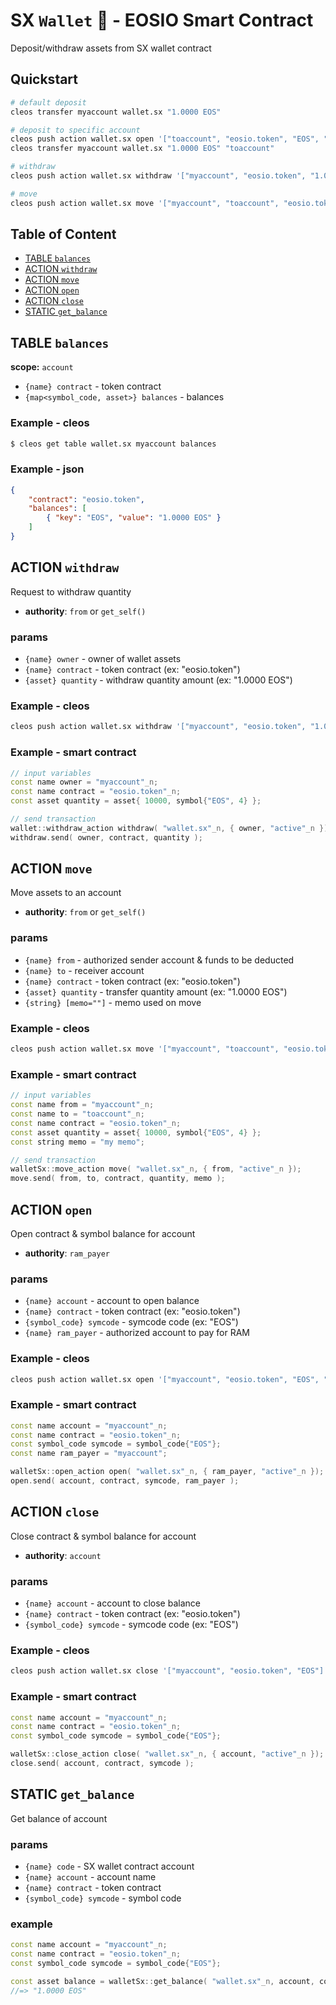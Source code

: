 # SX `Wallet` 🏦 - EOSIO Smart Contract

Deposit/withdraw assets from SX wallet contract

## Quickstart

```bash
# default deposit
cleos transfer myaccount wallet.sx "1.0000 EOS"

# deposit to specific account
cleos push action wallet.sx open '["toaccount", "eosio.token", "EOS", "myaccount"]' -p myaccount
cleos transfer myaccount wallet.sx "1.0000 EOS" "toaccount"

# withdraw
cleos push action wallet.sx withdraw '["myaccount", "eosio.token", "1.0000 EOS"]' -p myaccount

# move
cleos push action wallet.sx move '["myaccount", "toaccount", "eosio.token", "1.0000 EOS", "my memo"]' -p myaccount
```

## Table of Content

- [TABLE `balances`](#table-balances)
- [ACTION `withdraw`](#action-withdraw)
- [ACTION `move`](#action-move)
- [ACTION `open`](#action-open)
- [ACTION `close`](#action-close)
- [STATIC `get_balance`](#static-get_balance)

## TABLE `balances`

**scope:** `account`

- `{name} contract` - token contract
- `{map<symbol_code, asset>} balances` - balances

### Example - cleos

```bash
$ cleos get table wallet.sx myaccount balances
```

### Example - json

```json
{
    "contract": "eosio.token",
    "balances": [
        { "key": "EOS", "value": "1.0000 EOS" }
    ]
}
```

## ACTION `withdraw`

Request to withdraw quantity

- **authority**: `from` or `get_self()`

### params

- `{name} owner` - owner of wallet assets
- `{name} contract` - token contract (ex: "eosio.token")
- `{asset} quantity` - withdraw quantity amount (ex: "1.0000 EOS")

### Example - cleos

```bash
cleos push action wallet.sx withdraw '["myaccount", "eosio.token", "1.0000 EOS"]' -p myaccount
```

### Example - smart contract

```c++
// input variables
const name owner = "myaccount"_n;
const name contract = "eosio.token"_n;
const asset quantity = asset{ 10000, symbol{"EOS", 4} };

// send transaction
wallet::withdraw_action withdraw( "wallet.sx"_n, { owner, "active"_n });
withdraw.send( owner, contract, quantity );
```

## ACTION `move`

Move assets to an account

- **authority**: `from` or `get_self()`

### params

- `{name} from` - authorized sender account & funds to be deducted
- `{name} to` - receiver account
- `{name} contract` - token contract (ex: "eosio.token")
- `{asset} quantity` - transfer quantity amount (ex: "1.0000 EOS")
- `{string} [memo=""]` - memo used on move

### Example - cleos

```bash
cleos push action wallet.sx move '["myaccount", "toaccount", "eosio.token", "1.0000 EOS", "memo"]' -p myaccount
```

### Example - smart contract

```c++
// input variables
const name from = "myaccount"_n;
const name to = "toaccount"_n;
const name contract = "eosio.token"_n;
const asset quantity = asset{ 10000, symbol{"EOS", 4} };
const string memo = "my memo";

// send transaction
walletSx::move_action move( "wallet.sx"_n, { from, "active"_n });
move.send( from, to, contract, quantity, memo );
```

## ACTION `open`

Open contract & symbol balance for account

- **authority**: `ram_payer`

### params

- `{name} account` - account to open balance
- `{name} contract` - token contract (ex: "eosio.token")
- `{symbol_code} symcode` - symcode code (ex: "EOS")
- `{name} ram_payer` - authorized account to pay for RAM

### Example - cleos

```bash
cleos push action wallet.sx open '["myaccount", "eosio.token", "EOS", "myaccount"]' -p myaccount
```

### Example - smart contract

```c++
const name account = "myaccount"_n;
const name contract = "eosio.token"_n;
const symbol_code symcode = symbol_code{"EOS"};
const name ram_payer = "myaccount";

walletSx::open_action open( "wallet.sx"_n, { ram_payer, "active"_n });
open.send( account, contract, symcode, ram_payer );
```

## ACTION `close`

Close contract & symbol balance for account

- **authority**: `account`

### params

- `{name} account` - account to close balance
- `{name} contract` - token contract (ex: "eosio.token")
- `{symbol_code} symcode` - symcode code (ex: "EOS")

### Example - cleos

```bash
cleos push action wallet.sx close '["myaccount", "eosio.token", "EOS"]' -p myaccount
```

### Example - smart contract

```c++
const name account = "myaccount"_n;
const name contract = "eosio.token"_n;
const symbol_code symcode = symbol_code{"EOS"};

walletSx::close_action close( "wallet.sx"_n, { account, "active"_n });
close.send( account, contract, symcode );
```

## STATIC `get_balance`

Get balance of account

### params

- `{name} code` - SX wallet contract account
- `{name} account` - account name
- `{name} contract` - token contract
- `{symbol_code} symcode` - symbol code

### example

```c++
const name account = "myaccount"_n;
const name contract = "eosio.token"_n;
const symbol_code symcode = symbol_code{"EOS"};

const asset balance = walletSx::get_balance( "wallet.sx"_n, account, contract, symcode );
//=> "1.0000 EOS"
```